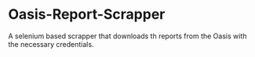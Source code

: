 # Oasis-Report-Scrapper
A selenium based scrapper that downloads th reports from the Oasis with the necessary credentials.
